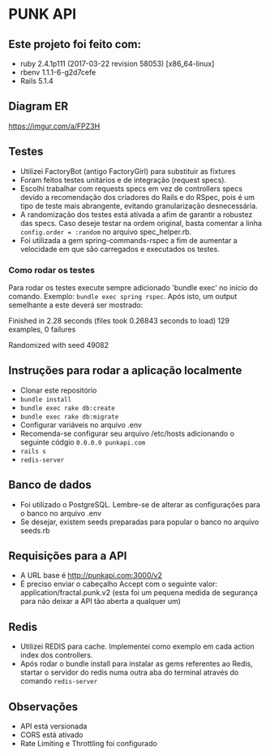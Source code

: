 # PUNK API

## Este projeto foi feito com:
- ruby 2.4.1p111 (2017-03-22 revision 58053) [x86_64-linux]
- rbenv 1.1.1-6-g2d7cefe
- Rails 5.1.4

## Diagram ER
https://imgur.com/a/FPZ3H

## Testes
- Utilizei FactoryBot (antigo FactoryGirl) para substituir as fixtures
- Foram feitos testes unitários e de integração (request specs).
- Escolhi trabalhar com requests specs em vez de controllers specs devido a recomendação dos criadores do Rails e do RSpec, pois é um tipo de teste mais abrangente, evitando granularização desnecessária. 
- A randomização dos testes está ativada a afim de garantir a robustez das specs. Caso deseje testar na ordem original, basta comentar a linha `config.order = :random` no arquivo spec_helper.rb.
- Foi utilizada a gem spring-commands-rspec a fim de aumentar a velocidade em que são carregados e executados os testes.

### Como rodar os testes
Para rodar os testes execute sempre adicionado 'bundle exec' no início do comando. Exemplo: `bundle exec spring rspec`. Após isto, um output semelhante a este deverá ser mostrado: 

Finished in 2.28 seconds (files took 0.26843 seconds to load)
129 examples, 0 failures

Randomized with seed 49082

## Instruções para rodar a aplicação localmente
- Clonar este repositório
- `bundle install`
- `bundle exec rake db:create`
- `bundle exec rake db:migrate`
- Configurar variáveis no arquivo .env
- Recomenda-se configurar seu arquivo /etc/hosts adicionando o seguinte códgio `0.0.0.0 punkapi.com`
- `rails s`
- `redis-server`

## Banco de dados
- Foi utilizado o PostgreSQL. Lembre-se de alterar as configurações para o banco no arquivo .env
- Se desejar, existem seeds preparadas para popular o banco no arquivo seeds.rb

## Requisições para a API
- A URL base é http://punkapi.com:3000/v2
- É preciso enviar o cabeçalho Accept com o seguinte valor: application/fractal.punk.v2 (esta foi um pequena medida de segurança para não deixar a API tão aberta a qualquer um)

## Redis
- Utilizei REDIS para cache. Implementei como exemplo em cada action index dos controllers.
- Após rodar o bundle install para instalar as gems referentes ao Redis, startar o servidor do redis numa outra aba do terminal através do comando `redis-server`

## Observações
- API está versionada
- CORS está ativado
- Rate Limiting e Throttling foi configurado